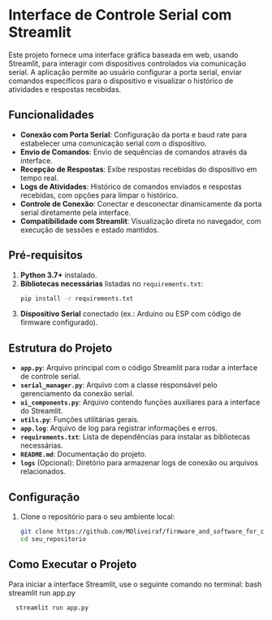 # Interface de Controle Serial com Streamlit

Este projeto fornece uma interface gráfica baseada em web, usando Streamlit, para interagir com dispositivos controlados via comunicação serial. A aplicação permite ao usuário configurar a porta serial, enviar comandos específicos para o dispositivo e visualizar o histórico de atividades e respostas recebidas.

## Funcionalidades

- **Conexão com Porta Serial**: Configuração da porta e baud rate para estabelecer uma comunicação serial com o dispositivo.
- **Envio de Comandos**: Envio de sequências de comandos através da interface.
- **Recepção de Respostas**: Exibe respostas recebidas do dispositivo em tempo real.
- **Logs de Atividades**: Histórico de comandos enviados e respostas recebidas, com opções para limpar o histórico.
- **Controle de Conexão**: Conectar e desconectar dinamicamente da porta serial diretamente pela interface.
- **Compatibilidade com Streamlit**: Visualização direta no navegador, com execução de sessões e estado mantidos.

## Pré-requisitos

1. **Python 3.7+** instalado.
2. **Bibliotecas necessárias** listadas no `requirements.txt`:
    ```bash
    pip install -r requirements.txt
    ```
3. **Dispositivo Serial** conectado (ex.: Arduino ou ESP com código de firmware configurado).

## Estrutura do Projeto

- **`app.py`**: Arquivo principal com o código Streamlit para rodar a interface de controle serial.
- **`serial_manager.py`**: Arquivo com a classe responsável pelo gerenciamento da conexão serial.
- **`ui_components.py`**: Arquivo contendo funções auxiliares para a interface do Streamlit.
- **`utils.py`**: Funções utilitárias gerais.
- **`app.log`**: Arquivo de log para registrar informações e erros.
- **`requirements.txt`**: Lista de dependências para instalar as bibliotecas necessárias.
- **`README.md`**: Documentação do projeto.
- **`logs`** (Opcional): Diretório para armazenar logs de conexão ou arquivos relacionados.

## Configuração

1. Clone o repositório para o seu ambiente local:
   ```bash
   git clone https://github.com/MOliveiraf/firmware_and_software_for_cylinders.git
   cd seu_repositorio

## Como Executar o Projeto

Para iniciar a interface Streamlit, use o seguinte comando no terminal:
bash
streamlit run app.py
 ```bash
   streamlit run app.py
